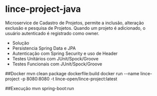 # lince-project-java
Microservice de Cadastro de Projetos, permite a inclusão, alteração exclusão e pesquisa de Projetos.
Quando um projeto é adicionado, o usuário autenticado é registrado como owner.

* Solução
* Persistencia Spring Data e JPA
* Autenticação com Spring Security e uso de Header
* Testes Unitários com JUnit/Spock/Groove
* Testes Funcionais com JUnit/Spock/Groove


##Docker
mvn clean package dockerfile:build
docker run  --name lince-project -p 8080:8080 -t lince-open/lince-project:latest

##Execução
mvn spring-boot:run